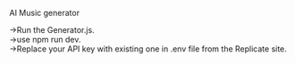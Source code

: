 AI Music generator

->Run the Generator.js.   
->use npm run dev.   
->Replace your API key with existing one in .env file from the Replicate site.
